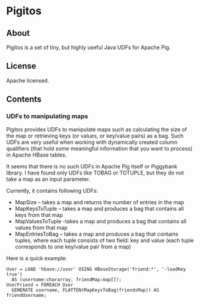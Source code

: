 # Pigitos

## About
Pigitos is a set of tiny, but highly useful Java UDFs for Apache Pig.

## License

Apache licensed.

## Contents

### UDFs to manipulating maps

Pigitos provides UDFs to manipulate maps such as calculating the size of the map or retrieving keys (or values, or key/value pairs) as a bag. Such UDFs are very useful when working with dynamically created column qualifiers (that hold some meaningful information that you want to process) in Apache HBase tables.

It seems that there is no such UDFs in Apache Pig itself or Piggybank library. I have found only UDFs like TOBAG or TOTUPLE, but they do not take a map as an input parameter.

Currently, it contains following UDFs:
* MapSize – takes a map and returns the number of entries in the map
* MapKeysToTuple – takes a map and produces a bag that contains all keys from that map
* MapValuesToTuple -takes a map and produces a bag that contains all values from that map
* MapEntriesToBag – takes a map and produces a bag that contains tuples, where each tuple consists of two field: key and value (each tuple corresponds to one key/value pair from a map)

Here is a quick example:
```
User = LOAD 'hbase://user' USING HBaseStorage('friend:*', '-loadKey true') 
  AS (username:chararray, friendMap:map[]);
UserFriend = FOREACH User
  GENERATE username, FLATTEN(MapKeysToBag(friendsMap)) AS friendUsername;
```

